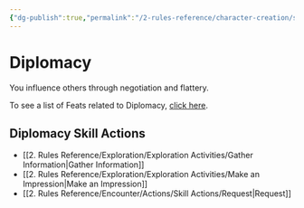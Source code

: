 ```yaml
---
{"dg-publish":true,"permalink":"/2-rules-reference/character-creation/skills/diplomacy/"}
---
```


# Diplomacy

You influence others through negotiation and flattery.

To see a list of Feats related to Diplomacy, [click here](https://2e.aonprd.com/Feats.aspx?Traits=144&Skill=Diplomacy).

## Diplomacy Skill Actions 

- [[2. Rules Reference/Exploration/Exploration Activities/Gather Information\|Gather Information]] 
- [[2. Rules Reference/Exploration/Exploration Activities/Make an Impression\|Make an Impression]] 
- [[2. Rules Reference/Encounter/Actions/Skill Actions/Request\|Request]] 